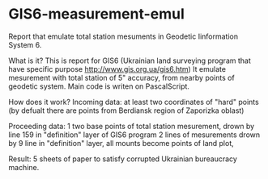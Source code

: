 # GIS6-measurement-emul
Report that emulate total station mesuments in Geodetic Iinformation System 6.

What is it?
  This is report for GIS6 (Ukrainian land surveying program that have specific purpose http://www.gis.org.ua/gis6.htm)
  It emulate mesurement with total station of 5" accuracy, from nearby points of geodetic system.
  Main code is writen on PascalScript.
  
How does it work?
  Incoming data:   at least two coordinates of "hard" points (by defualt there are points from Berdiansk region of Zaporizka oblast)
  
  Proceeding data: 1 two base points of total station mesurement, drown by line 159 in "definition" layer of GIS6 program
                   2 lines of mesurements drown by 9 line in "definition" layer, all mounts become points of land plot,
  
  Result: 5 sheets of paper to satisfy corrupted Ukrainian bureaucracy machine.
